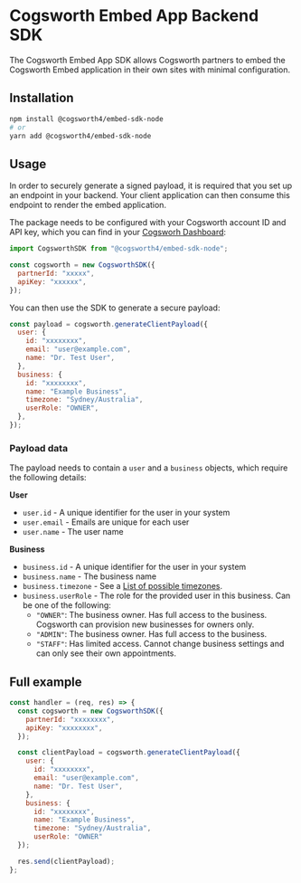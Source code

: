 # Cogsworth Embed App Backend SDK

The Cogsworth Embed App SDK allows Cogsworth partners to embed the Cogsworth Embed application in their own sites with minimal configuration.

## Installation

```bash
npm install @cogsworth4/embed-sdk-node
# or
yarn add @cogsworth4/embed-sdk-node
```

## Usage

In order to securely generate a signed payload, it is required that you set up an endpoint in your backend. Your client application can then consume this endpoint to render the embed application.

The package needs to be configured with your Cogsworth account ID and API key, which you can find in your [Cogsworh Dashboard](https://www.cogsworth.com/account/):

```javascript
import CogsworthSDK from "@cogsworth4/embed-sdk-node";

const cogsworth = new CogsworthSDK({
  partnerId: "xxxxx",
  apiKey: "xxxxxx",
});
```

You can then use the SDK to generate a secure payload:

```javascript
const payload = cogsworth.generateClientPayload({
  user: {
    id: "xxxxxxxx",
    email: "user@example.com",
    name: "Dr. Test User",
  },
  business: {
    id: "xxxxxxxx",
    name: "Example Business",
    timezone: "Sydney/Australia",
    userRole: "OWNER",
  },
});
```

### Payload data

The payload needs to contain a `user` and a `business` objects, which require the following details:

**User**

- `user.id` - A unique identifier for the user in your system
- `user.email` - Emails are unique for each user
- `user.name` - The user name

**Business**

- `business.id` - A unique identifier for the user in your system
- `business.name` - The business name
- `business.timezone` - See a [List of possible timezones](https://gist.github.com/diogocapela/12c6617fc87607d11fd62d2a4f42b02a).
- `business.userRole` - The role for the provided user in this business. Can be one of the following:
  - `"OWNER"`: The business owner. Has full access to the business. Cogsworth can provision new businesses for owners only.
  - `"ADMIN"`: The business owner. Has full access to the business.
  - `"STAFF"`: Has limited access. Cannot change business settings and can only see their own appointments.

## Full example

```javascript
const handler = (req, res) => {
  const cogsworth = new CogsworthSDK({
    partnerId: "xxxxxxxx",
    apiKey: "xxxxxxxx",
  });

  const clientPayload = cogsworth.generateClientPayload({
    user: {
      id: "xxxxxxxx",
      email: "user@example.com",
      name: "Dr. Test User",
    },
    business: {
      id: "xxxxxxxx",
      name: "Example Business",
      timezone: "Sydney/Australia",
      userRole: "OWNER"
  });

  res.send(clientPayload);
};
```
